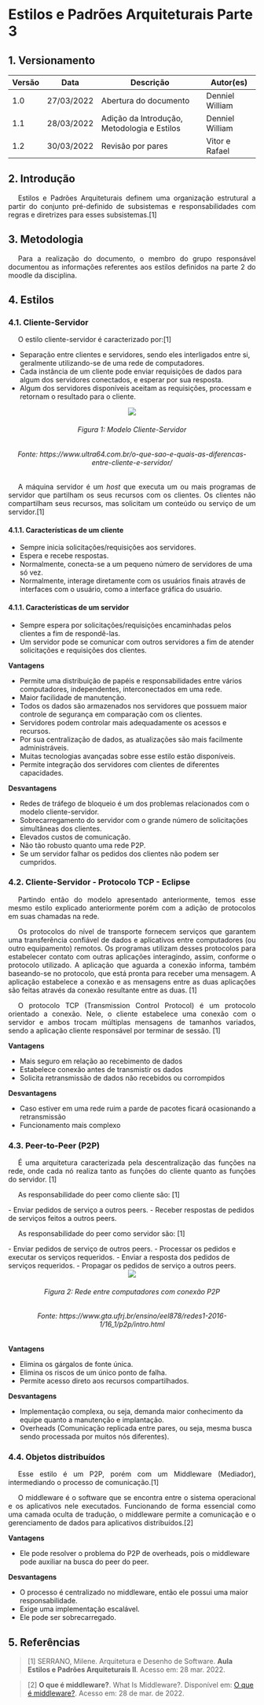 # Estilos e Padrões Arquiteturais Parte 3

## 1. Versionamento

| Versão | Data       | Descrição                                   | Autor(es)       |
| ------ | ---------- | ------------------------------------------- | --------------- |
| 1.0    | 27/03/2022 | Abertura do documento                       | Denniel William |
| 1.1    | 28/03/2022 | Adição da Introdução, Metodologia e Estilos | Denniel William |
| 1.2    | 30/03/2022 | Revisão por pares                           | Vitor e Rafael  |

## 2. Introdução

<p align="justify" style="text-indent: 20px">Estilos e Padrões Arquiteturais definem uma organização estrutural a partir do conjunto pré-definido de subsistemas e responsabilidades com regras e diretrizes para esses subsistemas.[1]</p>

## 3. Metodologia

<p align="justify" style="text-indent: 20px">Para a realização do documento, o membro do grupo responsável documentou as informações referentes aos estilos definidos na parte 2 do moodle da disciplina.</p>

## 4. Estilos

### 4.1. Cliente-Servidor

<p align="justify" style="text-indent: 20px">O estilo cliente-servidor é caracterizado por:[1]</p>

- Separação entre clientes e servidores, sendo eles interligados entre si, geralmente utilizando-se de uma rede de computadores.
- Cada instância de um cliente pode enviar requisições de dados para algum dos servidores conectados, e esperar por sua resposta.
- Algum dos servidores disponíveis aceitam as requisições, processam e retornam o resultado para o cliente.

<center>
<img src="../../../assets/estilos_padroes/client_server.png" />
<h6>Figura 1: Modelo Cliente-Servidor</h6>
<h6>Fonte: https://www.ultra64.com.br/o-que-sao-e-quais-as-diferencas-entre-cliente-e-servidor/</h6>
</center>

<p align="justify" style="text-indent: 20px">A máquina servidor é um <i>host</i> que executa um ou mais programas de servidor que partilham os seus recursos com os clientes. Os clientes não compartilham seus recursos, mas solicitam um conteúdo ou serviço de um servidor.[1]</p>

#### 4.1.1. Características de um cliente

- Sempre inicia solicitações/requisições aos servidores.
- Espera e recebe respostas.
- Normalmente, conecta-se a um pequeno número de servidores de uma só vez.
- Normalmente, interage diretamente com os usuários finais através de interfaces com o usuário, como a interface gráfica do usuário.

#### 4.1.1. Características de um servidor

- Sempre espera por solicitações/requisições encaminhadas pelos clientes a fim de respondê-las.
- Um servidor pode se comunicar com outros servidores a fim de atender solicitações e requisições dos clientes.

**Vantagens**

- Permite uma distribuição de papéis e responsabilidades entre vários computadores, independentes, interconectados em uma rede.
- Maior facilidade de manutenção.
- Todos os dados são armazenados nos servidores que possuem maior controle de segurança em comparação com os clientes.
- Servidores podem controlar mais adequadamente os acessos e recursos.
- Por sua centralização de dados, as atualizações são mais facilmente administráveis.
- Muitas tecnologias avançadas sobre esse estilo estão disponíveis.
- Permite integração dos servidores com clientes de diferentes capacidades.

**Desvantagens**

- Redes de tráfego de bloqueio é um dos problemas relacionados com o modelo cliente-servidor.
- Sobrecarregamento do servidor com o grande número de solicitações simultâneas dos clientes.
- Elevados custos de comunicação.
- Não tão robusto quanto uma rede P2P.
- Se um servidor falhar os pedidos dos clientes não podem ser cumpridos.

### 4.2. Cliente-Servidor - Protocolo TCP - Eclipse

<p align="justify" style="text-indent: 20px">Partindo então do modelo apresentado anteriormente, temos esse mesmo estilo explicado anteriormente porém com a adição de protocolos em suas chamadas na rede.</p>

<p align="justify" style="text-indent: 20px">Os protocolos do nível de transporte fornecem serviços que garantem uma transferência confiável de dados e aplicativos entre computadores (ou outro equipamento) remotos. Os programas utilizam desses protocolos para estabelecer contato com outras aplicações interagindo, assim, conforme o protocolo utilizado. A aplicação que aguarda a conexão informa, também baseando-se no protocolo, que está pronta para receber uma mensagem. A aplicação estabelece a conexão e as mensagens entre as duas aplicações são feitas através da conexão resultante entre as duas. [1]</p>

<p align="justify" style="text-indent: 20px">O protocolo TCP (Transmission Control Protocol) é um protocolo orientado a conexão. Nele, o cliente estabelece uma conexão com o servidor e ambos trocam múltiplas mensagens de tamanhos variados, sendo a aplicação cliente responsável por terminar de sessão. [1]</p>

**Vantagens**

- Mais seguro em relação ao recebimento de dados
- Estabelece conexão antes de transmistir os dados
- Solicita retransmissão de dados não recebidos ou corrompidos

**Desvantagens**

- Caso estiver em uma rede ruim a parde de pacotes ficará ocasionando a retransmissão
- Funcionamento mais complexo

### 4.3. Peer-to-Peer (P2P)

<p align="justify" style="text-indent: 20px">É uma arquitetura caracterizada pela descentralização das funções na rede, onde cada nó realiza tanto as funções do cliente quanto as funções do servidor. [1]</p>

<p align="justify" style="text-indent: 20px">As responsabilidade do peer como cliente são: [1]</p>
- Enviar pedidos de serviço a outros peers.
- Receber respostas de pedidos de serviços feitos a outros peers.

<p align="justify" style="text-indent: 20px">As responsabilidade do peer como servidor são: [1]</p>
- Enviar pedidos de serviço de outros peers.
- Processar os pedidos e executar os serviços requeridos.
- Enviar a resposta dos pedidos de serviços requeridos.
- Propagar os pedidos de serviço a outros peers.

<center>
<img src="../../../assets/estilos_padroes/p2p.png" />
<h6>Figura 2: Rede entre computadores com conexão P2P</h6>
<h6>Fonte: https://www.gta.ufrj.br/ensino/eel878/redes1-2016-1/16_1/p2p/intro.html</h6>
</center>

**Vantagens**

- Elimina os gárgalos de fonte única.
- Elimina os riscos de um único ponto de falha.
- Permite acesso direto aos recursos compartilhados.

**Desvantagens**

- Implementação complexa, ou seja, demanda maior conhecimento da equipe quanto a manutenção e implantação.
- Overheads (Comunicação replicada entre pares, ou seja, mesma busca sendo processada por muitos nós diferentes).

### 4.4. Objetos distribuídos

<p align="justify" style="text-indent: 20px">Esse estilo é um P2P, porém com um Middleware (Mediador), intermediando o processo de comunicação.[1]</p>

<p align="justify" style="text-indent: 20px">O middleware é o software que se encontra entre o sistema operacional e os aplicativos nele executados. Funcionando de forma essencial como uma camada oculta de tradução, o middleware permite a comunicação e o gerenciamento de dados para aplicativos distribuídos.[2]</p>

**Vantagens**

- Ele pode resolver o problema do P2P de overheads, pois o middleware pode auxiliar na busca do peer do peer.

**Desvantagens**

- O processo é centralizado no middleware, então ele possui uma maior responsabilidade.
- Exige uma implementação escalável.
- Ele pode ser sobrecarregado.

## 5. Referências

> [1] SERRANO, Milene. Arquitetura e Desenho de Software. **Aula Estilos e Padrões Arquiteturais II**. Acesso em: 28 mar. 2022.

> [2] **O que é middleware?**. What Is Middleware?. Disponível em: <a href="https://azure.microsoft.com/pt-br/overview/what-is-middleware/">O que é middleware?</a>. Acesso em: 28 de mar. de 2022.
